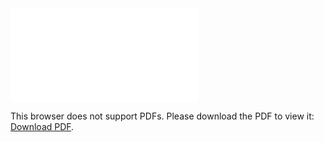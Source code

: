<object data="christ-in-song/CIS1908pdfs/028.pdf" type="application/pdf" width="100%" height="1024px">
    <embed src="christ-in-song/CIS1908pdfs/028.pdf">
        <p>This browser does not support PDFs. Please download the PDF to view it: <a href="christ-in-song/CIS1908pdfs/028.pdf">Download PDF</a>.</p>
    </embed>
</object>
